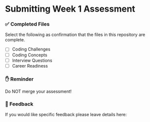 # Submitting Week 1 Assessment

### ✅ Completed Files

Select the following as confirmation that the files in this repository are complete.

- [ ] Coding Challenges
- [ ] Coding Concepts
- [ ] Interview Questions
- [ ] Career Readiness

### ✋ Reminder

Do NOT merge your assessment!

### 📝 Feedback

If you would like specific feedback please leave details here:
